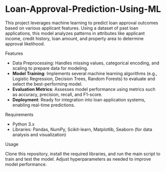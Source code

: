 # Loan-Approval-Prediction-Using-ML



This project leverages machine learning to predict loan approval outcomes based on various applicant features. Using a dataset of past loan applications, this model analyzes patterns in attributes like applicant income, credit history, loan amount, and property area to determine approval likelihood.

 Features

- Data Preprocessing: Handles missing values, categorical encoding, and scaling to prepare data for modeling.
- **Model Training**: Implements several machine learning algorithms (e.g., Logistic Regression, Decision Trees, Random Forests) to evaluate and select the best-performing model.
- **Evaluation Metrics**: Assesses model performance using metrics such as accuracy, precision, recall, and F1-score.
- **Deployment**: Ready for integration into loan application systems, enabling real-time predictions.

Requirements

- Python 3.x
- Libraries: Pandas, NumPy, Scikit-learn, Matplotlib, Seaborn (for data analysis and visualization)

 Usage

Clone this repository, install the required libraries, and run the main script to train and test the model. Adjust hyperparameters as needed to improve model performance.
